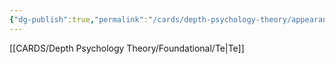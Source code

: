 ```yaml
---
{"dg-publish":true,"permalink":"/cards/depth-psychology-theory/appearance/","created":"2023-01-18T14:45:33.311+01:00","updated":"2023-04-27T14:16:18.577+02:00"}
---
```



[[CARDS/Depth Psychology Theory/Foundational/Te\|Te]]

